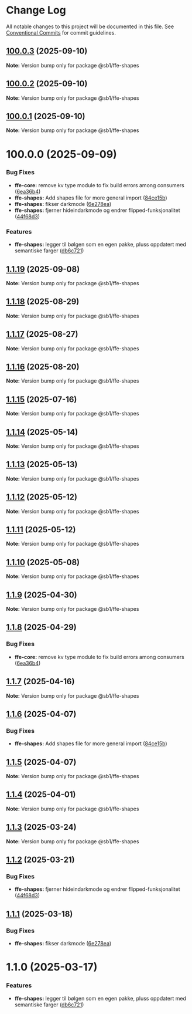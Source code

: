 # Change Log

All notable changes to this project will be documented in this file.
See [Conventional Commits](https://conventionalcommits.org) for commit guidelines.

## [100.0.3](https://github.com/SpareBank1/designsystem/compare/v100.0.2...v100.0.3) (2025-09-10)

**Note:** Version bump only for package @sb1/ffe-shapes





## [100.0.2](https://github.com/SpareBank1/designsystem/compare/v100.0.1...v100.0.2) (2025-09-10)

**Note:** Version bump only for package @sb1/ffe-shapes





## [100.0.1](https://github.com/SpareBank1/designsystem/compare/v100.0.0...v100.0.1) (2025-09-10)

**Note:** Version bump only for package @sb1/ffe-shapes





# 100.0.0 (2025-09-09)


### Bug Fixes

* **ffe-core:** remove kv type module to fix build errors among consumers ([6ea36b4](https://github.com/SpareBank1/designsystem/commit/6ea36b44d434b5d8b7ad7816f027b19a191d9d15))
* **ffe-shapes:** Add shapes file for more general import ([84ce15b](https://github.com/SpareBank1/designsystem/commit/84ce15b14181d88ad4e0bb9d28ec937317c4f4e2))
* **ffe-shapes:** fikser darkmode ([6e278ea](https://github.com/SpareBank1/designsystem/commit/6e278ea9cd4eeef3f0398b5aa7ade4a2947037fc))
* **ffe-shapes:** fjerner hideindarkmode og endrer flipped-funksjonalitet ([44f68d3](https://github.com/SpareBank1/designsystem/commit/44f68d3625f8a6652aa78b055fea125d0d8031bb))


### Features

* **ffe-shapes:** legger til bølgen som en egen pakke, pluss oppdatert med semantiske farger ([db6c721](https://github.com/SpareBank1/designsystem/commit/db6c721e08ea536b5bc6b98e98d8be8f9b0dbb38))





## [1.1.19](https://github.com/SpareBank1/designsystem/compare/@sb1/ffe-shapes@1.1.18...@sb1/ffe-shapes@1.1.19) (2025-09-08)

**Note:** Version bump only for package @sb1/ffe-shapes





## [1.1.18](https://github.com/SpareBank1/designsystem/compare/@sb1/ffe-shapes@1.1.17...@sb1/ffe-shapes@1.1.18) (2025-08-29)

**Note:** Version bump only for package @sb1/ffe-shapes





## [1.1.17](https://github.com/SpareBank1/designsystem/compare/@sb1/ffe-shapes@1.1.16...@sb1/ffe-shapes@1.1.17) (2025-08-27)

**Note:** Version bump only for package @sb1/ffe-shapes





## [1.1.16](https://github.com/SpareBank1/designsystem/compare/@sb1/ffe-shapes@1.1.15...@sb1/ffe-shapes@1.1.16) (2025-08-20)

**Note:** Version bump only for package @sb1/ffe-shapes





## [1.1.15](https://github.com/SpareBank1/designsystem/compare/@sb1/ffe-shapes@1.1.14...@sb1/ffe-shapes@1.1.15) (2025-07-16)

**Note:** Version bump only for package @sb1/ffe-shapes





## [1.1.14](https://github.com/SpareBank1/designsystem/compare/@sb1/ffe-shapes@1.1.13...@sb1/ffe-shapes@1.1.14) (2025-05-14)

**Note:** Version bump only for package @sb1/ffe-shapes





## [1.1.13](https://github.com/SpareBank1/designsystem/compare/@sb1/ffe-shapes@1.1.12...@sb1/ffe-shapes@1.1.13) (2025-05-13)

**Note:** Version bump only for package @sb1/ffe-shapes





## [1.1.12](https://github.com/SpareBank1/designsystem/compare/@sb1/ffe-shapes@1.1.11...@sb1/ffe-shapes@1.1.12) (2025-05-12)

**Note:** Version bump only for package @sb1/ffe-shapes





## [1.1.11](https://github.com/SpareBank1/designsystem/compare/@sb1/ffe-shapes@1.1.10...@sb1/ffe-shapes@1.1.11) (2025-05-12)

**Note:** Version bump only for package @sb1/ffe-shapes





## [1.1.10](https://github.com/SpareBank1/designsystem/compare/@sb1/ffe-shapes@1.1.9...@sb1/ffe-shapes@1.1.10) (2025-05-08)

**Note:** Version bump only for package @sb1/ffe-shapes





## [1.1.9](https://github.com/SpareBank1/designsystem/compare/@sb1/ffe-shapes@1.1.8...@sb1/ffe-shapes@1.1.9) (2025-04-30)

**Note:** Version bump only for package @sb1/ffe-shapes





## [1.1.8](https://github.com/SpareBank1/designsystem/compare/@sb1/ffe-shapes@1.1.7...@sb1/ffe-shapes@1.1.8) (2025-04-29)


### Bug Fixes

* **ffe-core:** remove kv type module to fix build errors among consumers ([6ea36b4](https://github.com/SpareBank1/designsystem/commit/6ea36b44d434b5d8b7ad7816f027b19a191d9d15))





## [1.1.7](https://github.com/SpareBank1/designsystem/compare/@sb1/ffe-shapes@1.1.6...@sb1/ffe-shapes@1.1.7) (2025-04-16)

**Note:** Version bump only for package @sb1/ffe-shapes





## [1.1.6](https://github.com/SpareBank1/designsystem/compare/@sb1/ffe-shapes@1.1.5...@sb1/ffe-shapes@1.1.6) (2025-04-07)


### Bug Fixes

* **ffe-shapes:** Add shapes file for more general import ([84ce15b](https://github.com/SpareBank1/designsystem/commit/84ce15b14181d88ad4e0bb9d28ec937317c4f4e2))





## [1.1.5](https://github.com/SpareBank1/designsystem/compare/@sb1/ffe-shapes@1.1.4...@sb1/ffe-shapes@1.1.5) (2025-04-07)

**Note:** Version bump only for package @sb1/ffe-shapes





## [1.1.4](https://github.com/SpareBank1/designsystem/compare/@sb1/ffe-shapes@1.1.3...@sb1/ffe-shapes@1.1.4) (2025-04-01)

**Note:** Version bump only for package @sb1/ffe-shapes





## [1.1.3](https://github.com/SpareBank1/designsystem/compare/@sb1/ffe-shapes@1.1.2...@sb1/ffe-shapes@1.1.3) (2025-03-24)

**Note:** Version bump only for package @sb1/ffe-shapes





## [1.1.2](https://github.com/SpareBank1/designsystem/compare/@sb1/ffe-shapes@1.1.1...@sb1/ffe-shapes@1.1.2) (2025-03-21)


### Bug Fixes

* **ffe-shapes:** fjerner hideindarkmode og endrer flipped-funksjonalitet ([44f68d3](https://github.com/SpareBank1/designsystem/commit/44f68d3625f8a6652aa78b055fea125d0d8031bb))





## [1.1.1](https://github.com/SpareBank1/designsystem/compare/@sb1/ffe-shapes@1.1.0...@sb1/ffe-shapes@1.1.1) (2025-03-18)


### Bug Fixes

* **ffe-shapes:** fikser darkmode ([6e278ea](https://github.com/SpareBank1/designsystem/commit/6e278ea9cd4eeef3f0398b5aa7ade4a2947037fc))





# 1.1.0 (2025-03-17)


### Features

* **ffe-shapes:** legger til bølgen som en egen pakke, pluss oppdatert med semantiske farger ([db6c721](https://github.com/SpareBank1/designsystem/commit/db6c721e08ea536b5bc6b98e98d8be8f9b0dbb38))
